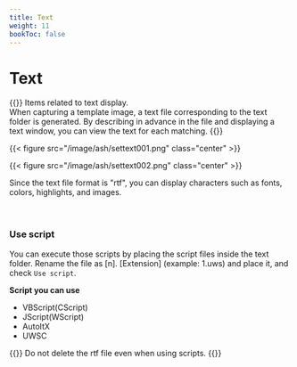 ```yaml
---
title: Text
weight: 11
bookToc: false
---
```


# Text

{{<hint info>}}
Items related to text display.\
When capturing a template image, a text file corresponding to the text folder is generated. By describing in advance in the file and displaying a text window, you can view the text for each matching.
{{</hint>}}

{{< figure src="/image/ash/settext001.png" class="center" >}}

{{< figure src="/image/ash/settext002.png" class="center" >}}

Since the text file format is "rtf", you can display characters such as fonts, colors, highlights, and images.

　
### Use script
You can execute those scripts by placing the script files inside the text folder. Rename the file as [n]. [Extension] (example: 1.uws) and place it, and check ```Use script```.

**Script you can use**
- VBScript(CScript)
- JScript(WScript)
- AutoItX
- UWSC




{{<hint warning>}}
Do not delete the rtf file even when using scripts.
{{</hint>}}

